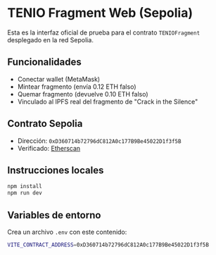 # TENIO Fragment Web (Sepolia)

Esta es la interfaz oficial de prueba para el contrato `TENIOFragment` desplegado en la red Sepolia.

## Funcionalidades

- Conectar wallet (MetaMask)
- Mintear fragmento (envía 0.12 ETH falso)
- Quemar fragmento (devuelve 0.10 ETH falso)
- Vinculado al IPFS real del fragmento de "Crack in the Silence"

## Contrato Sepolia

- Dirección: `0xD360714b72796dC812A0c177B9Be45022D1f3f5B`
- Verificado: [Etherscan](https://sepolia.etherscan.io/address/0xD360714b72796dC812A0c177B9Be45022D1f3f5B)

## Instrucciones locales

```bash
npm install
npm run dev
```

## Variables de entorno

Crea un archivo `.env` con este contenido:

```bash
VITE_CONTRACT_ADDRESS=0xD360714b72796dC812A0c177B9Be45022D1f3f5B
```

